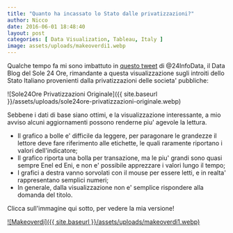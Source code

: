 ```yaml
---
title: "Quanto ha incassato lo Stato dalle privatizzazioni?"
author: Nicco
date: 2016-06-01 18:48:40
layout: post
categories: [ Data Visualization, Tableau, Italy ]
image: assets/uploads/makeoverdi1.webp
---
```


Qualche tempo fa mi sono imbattuto in [questo tweet](https://twitter.com/24infodata/status/654210893589409792) di @24InfoData, il Data Blog del Sole 24 Ore, rimandante a questa visualizzazione sugli introiti dello Stato Italiano provenienti dalla privatizzazioni delle societa' pubbliche:

![Sole24Ore Privatizzazioni Originale]({{ site.baseurl }}/assets/uploads/sole24ore-privatizzazioni-originale.webp)

Sebbene i dati di base siano ottimi, e la visualizzazione interessante, a mio avviso alcuni aggiornamenti possono renderne piu' agevole la lettura.
- Il grafico a bolle e' difficile da leggere, per paragonare le grandezze il lettore deve fare riferimento alle etichette, le quali raramente riportano i valori dell'indicatore;
- Il grafico riporta una bolla per transazione, ma le piu' grandi sono quasi sempre Enel ed Eni, e non e' possibile apprezzare i valori lungo il tempo;
- I grafici a destra vanno sorvolati con il mouse per essere letti, e in realta' rappresentano semplici numeri;
- In generale, dalla visualizzazione non e' semplice rispondere alla domanda del titolo.

Clicca sull'immagine qui sotto, per vedere la mia versione!

[![Makeoverdi]({{ site.baseurl }}/assets/uploads/makeoverdi1.webp)](https://public.tableau.com/profile/niccol.#!/vizhome/MakeoverdiQuantohaincassatoloStatodalleprivatizzazioni/QuantohaincassatoloStatodalleprivatizzazioni)
